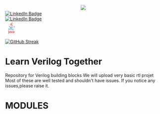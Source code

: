 <div id="header" align="center">
  <img src="https://media.giphy.com/media/M9gbBd9nbDrOTu1Mqx/giphy.gif" width="100"/>
</div>
<div id="badges">
  <a href="https://www.linkedin.com/in/adarsh-k-0868151b6" data-inline="true">
    <img src="https://img.shields.io/badge/Nidhin Chandran-blue?style=for-the-badge&logo=linkedin&logoColor=white&align=center" alt="LinkedIn Badge"/>
  </a>
 </div>

<div id="badges">
  <a href="https://www.linkedin.com/in/nidhinchandran47/" data-inline="true">
    <img src="https://img.shields.io/badge/Adarsh K-blue?style=for-the-badge&logo=linkedin&logoColor=white&align=right" alt="LinkedIn Badge"/>
  </a>
 </div>
<div>
  <img src="https://github.com/devicons/devicon/blob/master/icons/java/java-original-wordmark.svg" title="Java" alt="Java" width="40" height="40"/>
</div>

[![GitHub Streak](http://github-readme-streak-stats.herokuapp.com?user=adar-sh&theme=dark&background=000000)](https://git.io/streak-stats)

# Learn Verilog Together
Repository for Verilog building blocks 
We will upload very basic rtl projet  
Most of these are well tested and shouldn't have issues.
If you notice any issues,please raise it.
# MODULES

